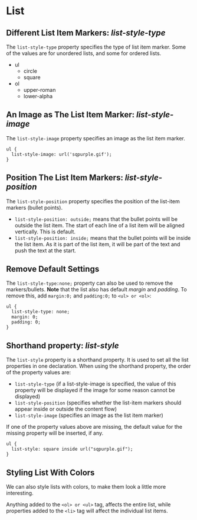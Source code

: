 # List
## Different List Item Markers: _list-style-type_
The `list-style-type` property specifies the type of list item marker. Some of the values are for unordered lists, and some for ordered lists.
* ul
  * circle
  * square
* ol
  * upper-roman
  * lower-alpha
  
## An Image as The List Item Marker: _list-style-image_
The `list-style-image` property specifies an image as the list item marker.
```
ul {
  list-style-image: url('sqpurple.gif');
}
```

## Position The List Item Markers: _list-style-position_
The `list-style-position` property specifies the position of the list-item markers (bullet points).

* `list-style-position: outside;` means that the bullet points will be outside the list item. The start of each line of a list item will be aligned vertically. This is default.
* `list-style-position: inside;` means that the bullet points will be inside the list item. As it is part of the list item, it will be part of the text and push the text at the start.

## Remove Default Settings
The `list-style-type:none;` property can also be used to remove the markers/bullets. **Note** that the list also has default _margin_ and _padding_. To remove this, add `margin:0;` and `padding:0;` to `<ul> or <ol>`:
```
ul {
  list-style-type: none;
  margin: 0;
  padding: 0;
}
```

## Shorthand property: _list-style_
The `list-style` property is a shorthand property. It is used to set all the list properties in one declaration. When using the shorthand property, the order of the property values are:

* `list-style-type` (if a list-style-image is specified, the value of this property will be displayed if the image for some reason cannot be displayed)
* `list-style-position` (specifies whether the list-item markers should appear inside or outside the content flow)
* `list-style-image` (specifies an image as the list item marker)

If one of the property values above are missing, the default value for the missing property will be inserted, if any.
```
ul {
  list-style: square inside url("sqpurple.gif");
}
```

## Styling List With Colors
We can also style lists with colors, to make them look a little more interesting.

Anything added to the `<ol> or <ul>` tag, affects the entire list, while properties added to the `<li>` tag will affect the individual list items.







